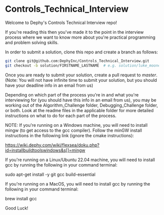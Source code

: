 # Controls_Technical_Interview

Welcome to Dephy's Controls Technical Interview repo!

If you're reading this then you've made it to the point in the interview process where we want
to know more about you're practical programming and problem solving skills.

In order to submit a solution, clone this repo and create a branch as follows:
```bash
git clone git@github.com:DephyInc/Controls_Technical_Interview.git
git checkout -b solution/FIRSTNAME_LASTNAME  # e.g. solution/luke_mooney
```
Once you are ready to submit your solution, create a pull request to _master_.
(Note: You will not have infinite time to submit your solution, but you should have your deadline
info in an email from us)

Depending on which part of the process you're in and what you're interviewing for (you should have 
this info in an email from us), you may be working out of the Algorithm_Challenge folder, 
Debugging_Challenge folder, or both. Look at the readme files in the applicable folder for more 
detailed instructions on what to do for each part of the process.

NOTE: 
If you're running on a Windows machine, you will need to install mingw (to get access to the gcc compiler).
Follow the minGW install instructions in the following link (ignore the cmake instructions): 

https://wiki.dephy.com/wiki/flexsea/doku.php?id=installbuildtoolswindows&s[]=mingw 

If you're running on a Linux/Ubuntu 22.04 machine, you will need to install gcc by running the following 
in your command terminal:

sudo apt-get install -y git gcc build-essential
	
If you're running on a MacOS, you will need to install gcc by running the following in your command terminal:

brew install gcc

Good Luck!
